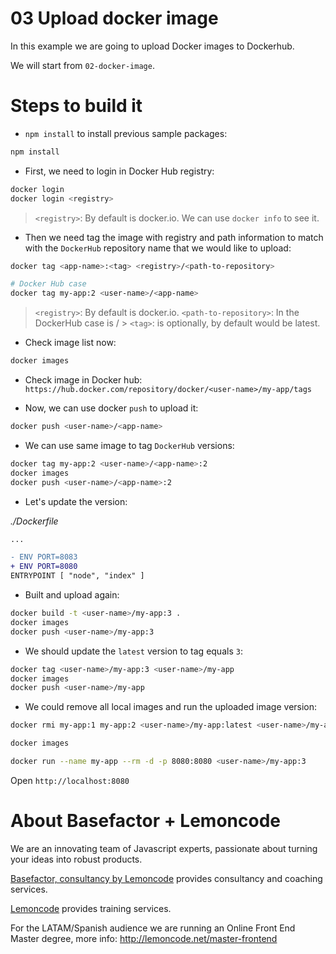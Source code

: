 # 03 Upload docker image

In this example we are going to upload Docker images to Dockerhub.

We will start from `02-docker-image`.

# Steps to build it

- `npm install` to install previous sample packages:

```bash
npm install
```

- First, we need to login in Docker Hub registry:

```bash
docker login
docker login <registry>
```

> `<registry>`: By default is docker.io.
> We can use `docker info` to see it.

- Then we need tag the image with registry and path information to match with the `DockerHub` repository name that we would like to upload:

```bash
docker tag <app-name>:<tag> <registry>/<path-to-repository>

# Docker Hub case
docker tag my-app:2 <user-name>/<app-name>

```

> `<registry>`: By default is docker.io.
> `<path-to-repository>`: In the DockerHub case is <user-name>/<app-name> > `<tag>`: is optionally, by default would be latest.

- Check image list now:

```bash
docker images
```

- Check image in Docker hub: `https://hub.docker.com/repository/docker/<user-name>/my-app/tags`

- Now, we can use docker `push` to upload it:

```bash
docker push <user-name>/<app-name>
```

- We can use same image to tag `DockerHub` versions:

```bash
docker tag my-app:2 <user-name>/<app-name>:2
docker images
docker push <user-name>/<app-name>:2
```

- Let's update the version:

_./Dockerfile_

```diff
...

- ENV PORT=8083
+ ENV PORT=8080
ENTRYPOINT [ "node", "index" ]

```

- Built and upload again:

```bash
docker build -t <user-name>/my-app:3 .
docker images
docker push <user-name>/my-app:3
```

- We should update the `latest` version to tag equals `3`:

```bash
docker tag <user-name>/my-app:3 <user-name>/my-app
docker images
docker push <user-name>/my-app
```

- We could remove all local images and run the uploaded image version:

```bash
docker rmi my-app:1 my-app:2 <user-name>/my-app:latest <user-name>/my-app:2 <user-name>/my-app:3

docker images

docker run --name my-app --rm -d -p 8080:8080 <user-name>/my-app:3
```

Open `http://localhost:8080`

# About Basefactor + Lemoncode

We are an innovating team of Javascript experts, passionate about turning your ideas into robust products.

[Basefactor, consultancy by Lemoncode](http://www.basefactor.com) provides consultancy and coaching services.

[Lemoncode](http://lemoncode.net/services/en/#en-home) provides training services.

For the LATAM/Spanish audience we are running an Online Front End Master degree, more info: http://lemoncode.net/master-frontend
